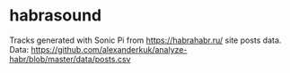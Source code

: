 # habrasound
Tracks generated with Sonic Pi from https://habrahabr.ru/ site posts data.
Data: https://github.com/alexanderkuk/analyze-habr/blob/master/data/posts.csv
